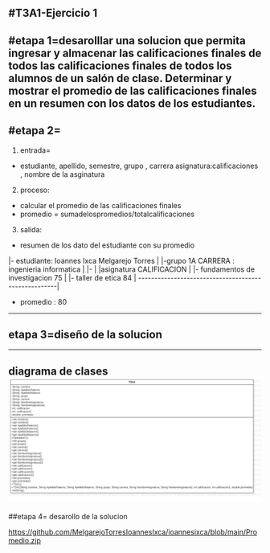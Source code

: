 #T3A1-Ejercicio 1
----------------
#etapa 1=desarolllar una solucion que permita ingresar y almacenar las calificaciones finales de todos las calificaciones finales de todos los alumnos de un salón de clase. Determinar y mostrar el promedio de las calificaciones finales en un resumen con los datos de los
estudiantes.
----------------------------------------------------------------------------------
#etapa 2=
---------------------------------------------------------------------------------------
1. entrada=
- estudiante, apellido, semestre, grupo , carrera 
asignatura:calificaciones , nombre de la asginatura 
2. proceso:
- calcular el promedio de las calificaciones finales
- promedio = sumadelospromedios/totalcalificaciones
3. salida:
- resumen de los dato del estudiante con su promedio
 
|- estudiante: Ioannes Ixca Melgarejo Torres         |
|-grupo 1A CARRERA : ingenieria informatica          |
|-                                                   |
|asignatura                             CALIFICACION |
|- fundamentos de investigacion              75      |
|- taller de etica                            84     |
-----------------------------------------------------|
- promedio : 80
---------------------------------------------------------
## etapa 3=diseño de la solucion 
-------------------------------------------------------- 
diagrama de clases
![](https://github.com/MelgarejoTorresIoannesIxca/ioannesixca/blob/main/Menu.png)
--------------------------------------------------------------------------------
##etapa 4= desarollo de la solucion

https://github.com/MelgarejoTorresIoannesIxca/ioannesixca/blob/main/Promedio.zip
